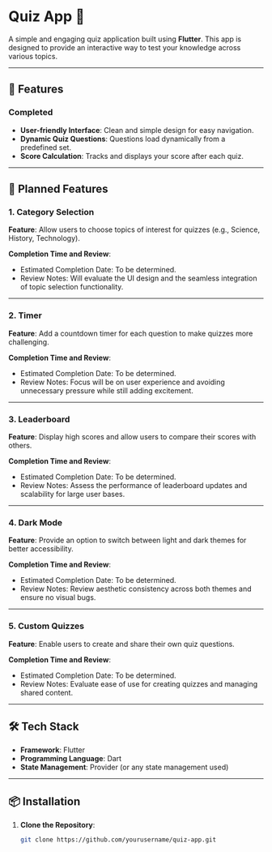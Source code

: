# Quiz App 🧠

A simple and engaging quiz application built using **Flutter**. This app is designed to provide an interactive way to test your knowledge across various topics.

---

## 🚀 Features

### Completed
- **User-friendly Interface**: Clean and simple design for easy navigation.
- **Dynamic Quiz Questions**: Questions load dynamically from a predefined set.
- **Score Calculation**: Tracks and displays your score after each quiz.

---

## 🔮 Planned Features

### 1. Category Selection
**Feature**: Allow users to choose topics of interest for quizzes (e.g., Science, History, Technology).

**Completion Time and Review**:
- Estimated Completion Date: To be determined.
- Review Notes: Will evaluate the UI design and the seamless integration of topic selection functionality.

---

### 2. Timer
**Feature**: Add a countdown timer for each question to make quizzes more challenging.

**Completion Time and Review**:
- Estimated Completion Date: To be determined.
- Review Notes: Focus will be on user experience and avoiding unnecessary pressure while still adding excitement.

---

### 3. Leaderboard
**Feature**: Display high scores and allow users to compare their scores with others.

**Completion Time and Review**:
- Estimated Completion Date: To be determined.
- Review Notes: Assess the performance of leaderboard updates and scalability for large user bases.

---

### 4. Dark Mode
**Feature**: Provide an option to switch between light and dark themes for better accessibility.

**Completion Time and Review**:
- Estimated Completion Date: To be determined.
- Review Notes: Review aesthetic consistency across both themes and ensure no visual bugs.

---

### 5. Custom Quizzes
**Feature**: Enable users to create and share their own quiz questions.

**Completion Time and Review**:
- Estimated Completion Date: To be determined.
- Review Notes: Evaluate ease of use for creating quizzes and managing shared content.

---

## 🛠️ Tech Stack
- **Framework**: Flutter
- **Programming Language**: Dart
- **State Management**: Provider (or any state management used)

---

## 📦 Installation

1. **Clone the Repository**:
   ```bash
   git clone https://github.com/yourusername/quiz-app.git
